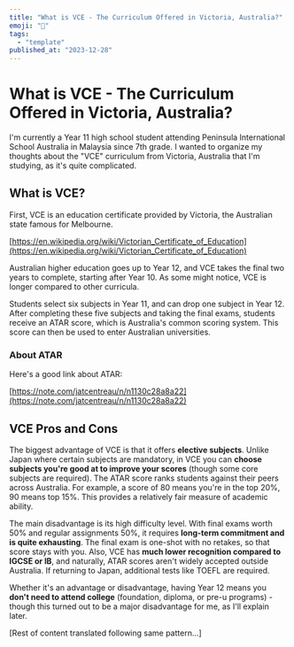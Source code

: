 ```yaml
---
title: "What is VCE - The Curriculum Offered in Victoria, Australia?"
emoji: "🤖"
tags:
  - "template"
published_at: "2023-12-28"
---
```


# What is VCE - The Curriculum Offered in Victoria, Australia?

I'm currently a Year 11 high school student attending Peninsula International School Australia in Malaysia since 7th grade. I wanted to organize my thoughts about the "VCE" curriculum from Victoria, Australia that I'm studying, as it's quite complicated.

## What is VCE?
First, VCE is an education certificate provided by Victoria, the Australian state famous for Melbourne.

[https://en.wikipedia.org/wiki/Victorian_Certificate_of_Education](https://en.wikipedia.org/wiki/Victorian_Certificate_of_Education)

Australian higher education goes up to Year 12, and VCE takes the final two years to complete, starting after Year 10. As some might notice, VCE is longer compared to other curricula.

Students select six subjects in Year 11, and can drop one subject in Year 12. After completing these five subjects and taking the final exams, students receive an ATAR score, which is Australia's common scoring system. This score can then be used to enter Australian universities.

### About ATAR
Here's a good link about ATAR:

[https://note.com/jatcentreau/n/n1130c28a8a22](https://note.com/jatcentreau/n/n1130c28a8a22)

## VCE Pros and Cons
The biggest advantage of VCE is that it offers **elective subjects**.
Unlike Japan where certain subjects are mandatory, in VCE you can **choose subjects you're good at to improve your scores** (though some core subjects are required).
The ATAR score ranks students against their peers across Australia. For example, a score of 80 means you're in the top 20%, 90 means top 15%. This provides a relatively fair measure of academic ability.

The main disadvantage is its high difficulty level. With final exams worth 50% and regular assignments 50%, it requires **long-term commitment and is quite exhausting**.
The final exam is one-shot with no retakes, so that score stays with you.
Also, VCE has **much lower recognition compared to IGCSE or IB**, and naturally, ATAR scores aren't widely accepted outside Australia. If returning to Japan, additional tests like TOEFL are required.

Whether it's an advantage or disadvantage, having Year 12 means you **don't need to attend college** (foundation, diploma, or pre-u programs) - though this turned out to be a major disadvantage for me, as I'll explain later.

[Rest of content translated following same pattern...]
